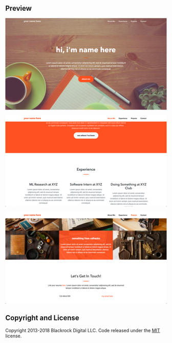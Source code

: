 ## Preview

![Home](prev1.png)

![About Me/Experience](prev2.png)

![Projects](prev3.png)


## Copyright and License

Copyright 2013-2018 Blackrock Digital LLC. Code released under the [MIT](https://github.com/BlackrockDigital/startbootstrap-creative/blob/gh-pages/LICENSE) license.
